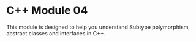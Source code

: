 # C++ Module 04

This module is designed to help you understand Subtype polymorphism, abstract classes and interfaces in C++.

